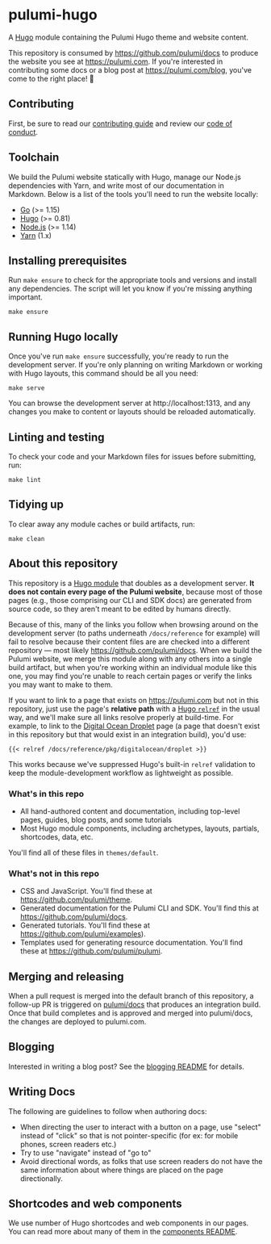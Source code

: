# pulumi-hugo

A [Hugo](https://gohugo.io) module containing the Pulumi Hugo theme and website content.

This repository is consumed by https://github.com/pulumi/docs to produce the website you see at https://pulumi.com. If you're interested in contributing some docs or a blog post at https://pulumi.com/blog, you've come to the right place! 🙌

## Contributing

First, be sure to read our [contributing guide](CONTRIBUTING.md) and review our [code of conduct](CODE_OF_CONDUCT.md).

## Toolchain

We build the Pulumi website statically with Hugo, manage our Node.js dependencies with Yarn, and write most of our documentation in Markdown. Below is a list of the tools you'll need to run the website locally:

* [Go](https://golang.org/) (>= 1.15)
* [Hugo](https://gohugo.io) (>= 0.81)
* [Node.js](https://nodejs.org/en/) (>= 1.14)
* [Yarn](https://classic.yarnpkg.com/en/) (1.x)

## Installing prerequisites

Run `make ensure` to check for the appropriate tools and versions and install any dependencies. The script will let you know if you're missing anything important.

```
make ensure
```

## Running Hugo locally

Once you've run `make ensure` successfully, you're ready to run the development server. If you're only planning on writing Markdown or working with Hugo layouts, this command should be all you need:

```
make serve
```

You can browse the development server at http://localhost:1313, and any changes you make to content or layouts should be reloaded automatically.

## Linting and testing

To check your code and your Markdown files for issues before submitting, run:

```
make lint
```

## Tidying up

To clear away any module caches or build artifacts, run:

```
make clean
```

## About this repository

This repository is a [Hugo module](https://gohugo.io/hugo-modules/) that doubles as a development server. **It does not contain every page of the Pulumi website**, because most of those pages (e.g., those comprising our CLI and SDK docs) are generated from source code, so they aren't meant to be edited by humans directly.

Because of this, many of the links you follow when browsing around on the development server (to paths underneath `/docs/reference` for example) will fail to resolve because their content files are are checked into a different repository &mdash; most likely https://github.com/pulumi/docs. When we build the Pulumi website, we merge this module along with any others into a single build artifact, but when you're working within an individual module like this one, you may find you're unable to reach certain pages or verify the links you may want to make to them.

If you want to link to a page that exists on https://pulumi.com but not in this repository, just use the page's **relative path** with a [Hugo `relref`](https://gohugo.io/content-management/shortcodes/#ref-and-relref) in the usual way, and we'll make sure all links resolve properly at build-time. For example, to link to the [Digital Ocean Droplet](https://www.pulumi.com/docs/reference/pkg/digitalocean/droplet/) page (a page that doesn't exist in this repository but that would exist in an integration build), you'd use:

```
{{< relref /docs/reference/pkg/digitalocean/droplet >}}
```

This works because we've suppressed Hugo's built-in `relref` validation to keep the module-development workflow as lightweight as possible.

### What's in this repo

* All hand-authored content and documentation, including top-level pages, guides, blog posts, and some tutorials
* Most Hugo module components, including archetypes, layouts, partials, shortcodes, data, etc.

You'll find all of these files in `themes/default`.

### What's not in this repo

* CSS and JavaScript. You'll find these at https://github.com/pulumi/theme.
* Generated documentation for the Pulumi CLI and SDK. You'll find this at https://github.com/pulumi/docs.
* Generated tutorials. You'll find these at https://github.com/pulumi/examples).
* Templates used for generating resource documentation. You'll find these at https://github.com/pulumi/pulumi.

## Merging and releasing

When a pull request is merged into the default branch of this repository, a follow-up PR is triggered on [pulumi/docs](https://github.com/pulumi/docs) that produces an integration build. Once that build completes and is approved and merged into pulumi/docs, the changes are deployed to pulumi.com.

## Blogging

Interested in writing a blog post? See the [blogging README](BLOGGING.md) for details.

## Writing Docs

The following are guidelines to follow when authoring docs:

* When directing the user to interact with a button on a page, use "select" instead of "click" so that is not
  pointer-specific (for ex: for mobile phones, screen readers etc.)
* Try to use "navigate" instead of "go to"
* Avoid directional words, as folks that use screen readers do not have the same information about where things are
  placed on the page directionally.

## Shortcodes and web components

We use number of Hugo shortcodes and web components in our pages. You can read more about many of them in the [components README](themes/default/components).
